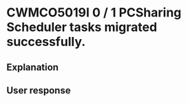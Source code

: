 # CWMCO5019I 0 / 1 PCSharing Scheduler tasks migrated successfully.

## Explanation

## User response